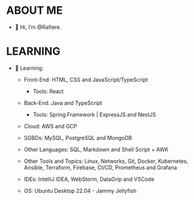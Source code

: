 # ABOUT ME

- 👋 Hi, I’m @Rafiere.

# LEARNING

- 👀 Learning:

  - Front-End: HTML, CSS and JavaScript/TypeScript
    - Tools: React

  - Back-End: Java and TypeScript
    - Tools: Spring Framework | ExpressJS and NestJS

  - Cloud: AWS and GCP

  - SGBDs: MySQL, PostgreSQL and MongoDB

  - Other Languages: SQL, Markdown and Shell Script + AWK

  - Other Tools and Topics: Linux, Networks, Git, Docker, Kubernetes, Ansible, Terraform, Firebase, CI/CD, Prometheus and Grafana

  - IDEs: IntelliJ IDEA, WebStorm, DataGrip and VSCode

  - OS: Ubuntu Desktop 22.04 - Jammy Jellyfish
